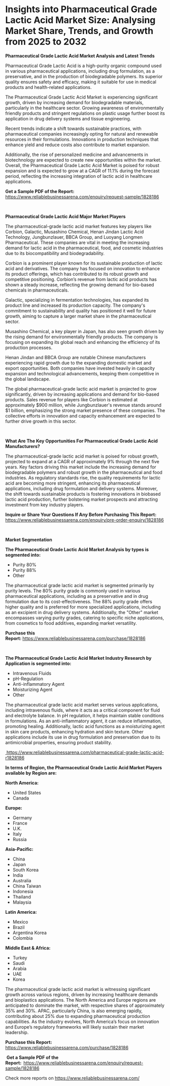 <p><h1>Insights into Pharmaceutical Grade Lactic Acid Market Size: Analysing Market Share, Trends, and Growth from 2025 to 2032</h1></p><p><strong>Pharmaceutical Grade Lactic Acid Market Analysis and Latest Trends</strong></p>
<p><p>Pharmaceutical Grade Lactic Acid is a high-purity organic compound used in various pharmaceutical applications, including drug formulation, as a preservative, and in the production of biodegradable polymers. Its superior quality ensures safety and efficacy, making it suitable for use in medical products and health-related applications.</p><p>The Pharmaceutical Grade Lactic Acid Market is experiencing significant growth, driven by increasing demand for biodegradable materials, particularly in the healthcare sector. Growing awareness of environmentally friendly products and stringent regulations on plastic usage further boost its application in drug delivery systems and tissue engineering. </p><p>Recent trends indicate a shift towards sustainable practices, with pharmaceutical companies increasingly opting for natural and renewable resources in their formulations. Innovations in production techniques that enhance yield and reduce costs also contribute to market expansion. </p><p>Additionally, the rise of personalized medicine and advancements in biotechnology are expected to create new opportunities within the market. Overall, the Pharmaceutical Grade Lactic Acid Market is poised for robust expansion and is expected to grow at a CAGR of 11.1% during the forecast period, reflecting the increasing integration of lactic acid in healthcare applications.</p></p>
<p><strong>Get a Sample PDF of the Report:&nbsp;</strong> <a href="https://www.reliablebusinessarena.com/enquiry/request-sample/1828186?utm_campaign=1871&utm_medium=2&utm_source=Github&utm_content=ia&utm_term=03022025&utm_id=pharmaceutical-grade-lactic-acid">https://www.reliablebusinessarena.com/enquiry/request-sample/1828186</a></p>
<p>&nbsp;</p>
<p><strong>Pharmaceutical Grade Lactic Acid Major Market Players</strong></p>
<p><p>The pharmaceutical-grade lactic acid market features key players like Corbion, Galactic, Musashino Chemical, Henan Jindan Lactic Acid Technology, Jungbunzlauer, BBCA Group, and Luoyang Longmen Pharmaceutical. These companies are vital in meeting the increasing demand for lactic acid in the pharmaceutical, food, and cosmetic industries due to its biocompatibility and biodegradability.</p><p>Corbion is a prominent player known for its sustainable production of lactic acid and derivatives. The company has focused on innovation to enhance its product offerings, which has contributed to its robust growth and competitive positioning. Corbion’s revenue from lactic acid products has shown a steady increase, reflecting the growing demand for bio-based chemicals in pharmaceuticals.</p><p>Galactic, specializing in fermentation technologies, has expanded its product line and increased its production capacity. The company's commitment to sustainability and quality has positioned it well for future growth, aiming to capture a larger market share in the pharmaceutical sector.</p><p>Musashino Chemical, a key player in Japan, has also seen growth driven by the rising demand for environmentally friendly products. The company is focusing on expanding its global reach and enhancing the efficiency of its production processes.</p><p>Henan Jindan and BBCA Group are notable Chinese manufacturers experiencing rapid growth due to the expanding domestic market and export opportunities. Both companies have invested heavily in capacity expansion and technological advancements, keeping them competitive in the global landscape.</p><p>The global pharmaceutical-grade lactic acid market is projected to grow significantly, driven by increasing applications and demand for bio-based products. Sales revenue for players like Corbion is estimated at approximately $900 million, while Jungbunzlauer's revenue stands around $1 billion, emphasizing the strong market presence of these companies. The collective efforts in innovation and capacity enhancement are expected to further drive growth in this sector.</p></p>
<p>&nbsp;</p>
<p><strong>What Are The Key Opportunities For Pharmaceutical Grade Lactic Acid Manufacturers?</strong></p>
<p><p>The pharmaceutical-grade lactic acid market is poised for robust growth, projected to expand at a CAGR of approximately 9% through the next five years. Key factors driving this market include the increasing demand for biodegradable polymers and robust growth in the pharmaceutical and food industries. As regulatory standards rise, the quality requirements for lactic acid are becoming more stringent, enhancing its pharmaceutical applications, including drug formulation and delivery systems. Moreover, the shift towards sustainable products is fostering innovations in biobased lactic acid production, further bolstering market prospects and attracting investment from key industry players.</p></p>
<p><strong>Inquire or Share Your Questions If Any Before Purchasing This Report:</strong> <a href="https://www.reliablebusinessarena.com/enquiry/pre-order-enquiry/1828186?utm_campaign=1871&utm_medium=2&utm_source=Github&utm_content=ia&utm_term=03022025&utm_id=pharmaceutical-grade-lactic-acid">https://www.reliablebusinessarena.com/enquiry/pre-order-enquiry/1828186</a></p>
<p>&nbsp;</p>
<p><strong>Market Segmentation</strong></p>
<p><strong>The Pharmaceutical Grade Lactic Acid Market Analysis by types is segmented into:</strong></p>
<p><ul><li>Purity 80%</li><li>Purity 88%</li><li>Other</li></ul></p>
<p><p>The pharmaceutical grade lactic acid market is segmented primarily by purity levels. The 80% purity grade is commonly used in various pharmaceutical applications, including as a preservative and in drug formulation due to its cost-effectiveness. The 88% purity grade offers higher quality and is preferred for more specialized applications, including as an excipient in drug delivery systems. Additionally, the "Other" market encompasses varying purity grades, catering to specific niche applications, from cosmetics to food additives, expanding market versatility.</p></p>
<p><strong>Purchase this Report:&nbsp;</strong><a href="https://www.reliablebusinessarena.com/purchase/1828186?utm_campaign=1871&utm_medium=2&utm_source=Github&utm_content=ia&utm_term=03022025&utm_id=pharmaceutical-grade-lactic-acid">https://www.reliablebusinessarena.com/purchase/1828186</a></p>
<p>&nbsp;</p>
<p><strong>The Pharmaceutical Grade Lactic Acid Market Industry Research by Application is segmented into:</strong></p>
<p><ul><li>Intravenous Fluids</li><li>pH-Regulation</li><li>Anti-inflammatory Agent</li><li>Moisturizing Agent</li><li>Other</li></ul></p>
<p><p>The pharmaceutical grade lactic acid market serves various applications, including intravenous fluids, where it acts as a critical component for fluid and electrolyte balance. In pH regulation, it helps maintain stable conditions in formulations. As an anti-inflammatory agent, it can reduce inflammation, promoting healing. Additionally, lactic acid functions as a moisturizing agent in skin care products, enhancing hydration and skin texture. Other applications include its use in drug formulation and preservation due to its antimicrobial properties, ensuring product stability.</p></p>
<p><a href="https://www.reliablebusinessarena.com/pharmaceutical-grade-lactic-acid-r1828186?utm_campaign=1871&utm_medium=2&utm_source=Github&utm_content=ia&utm_term=03022025&utm_id=pharmaceutical-grade-lactic-acid">&nbsp;https://www.reliablebusinessarena.com/pharmaceutical-grade-lactic-acid-r1828186</a></p>
<p><strong>In terms of Region, the Pharmaceutical Grade Lactic Acid Market Players available by Region are:</strong></p>
<p>
    <p> <strong> North America: </strong>
        <ul>
            <li>United States</li>
            <li>Canada</li>
        </ul>
        </p> 
    <p> <strong> Europe: </strong>
        <ul>
            <li>Germany</li>
            <li>France</li>
            <li>U.K.</li>
            <li>Italy</li>
            <li>Russia</li>
        </ul>
        </p> 
    <p> <strong> Asia-Pacific: </strong>
        <ul>
            <li>China</li>
            <li>Japan</li>
            <li>South Korea</li>
            <li>India</li>
            <li>Australia</li>
            <li>China Taiwan</li>
            <li>Indonesia</li>
            <li>Thailand</li>
            <li>Malaysia</li>
        </ul>
        </p> 
    <p> <strong> Latin America: </strong>
        <ul>
            <li>Mexico</li>
            <li>Brazil</li>
            <li>Argentina Korea</li>
            <li>Colombia</li>
        </ul>
        </p> 
    <p> <strong> Middle East & Africa: </strong>
        <ul>
            <li>Turkey</li>
            <li>Saudi</li>
            <li>Arabia</li>
            <li>UAE</li>
            <li>Korea</li>
        </ul>
    </p>
    </p>
<p><p>The pharmaceutical grade lactic acid market is witnessing significant growth across various regions, driven by increasing healthcare demands and bioplastics applications. The North America and Europe regions are anticipated to dominate the market, with respective shares of approximately 35% and 30%. APAC, particularly China, is also emerging rapidly, contributing about 25% due to expanding pharmaceutical production capabilities. As the industry evolves, North America’s focus on innovation and Europe’s regulatory frameworks will likely sustain their market leadership.</p></p>
<p><strong>Purchase this Report: </strong><a href="https://www.reliablebusinessarena.com/purchase/1828186?utm_campaign=1871&utm_medium=2&utm_source=Github&utm_content=ia&utm_term=03022025&utm_id=pharmaceutical-grade-lactic-acid">https://www.reliablebusinessarena.com/purchase/1828186</a></p>
<p>&nbsp;<strong>Get a Sample PDF of the Report:&nbsp;&nbsp;</strong><a href="https://www.reliablebusinessarena.com/enquiry/request-sample/1828186?utm_campaign=1871&utm_medium=2&utm_source=Github&utm_content=ia&utm_term=03022025&utm_id=pharmaceutical-grade-lactic-acid">https://www.reliablebusinessarena.com/enquiry/request-sample/1828186</a></p>
<p><strong></strong></p>
<p>Check more reports on <a href="https://www.reliablebusinessarena.com/?utm_campaign=1871&utm_medium=2&utm_source=Github&utm_content=ia&utm_term=03022025&utm_id=pharmaceutical-grade-lactic-acid">https://www.reliablebusinessarena.com/</a></p>